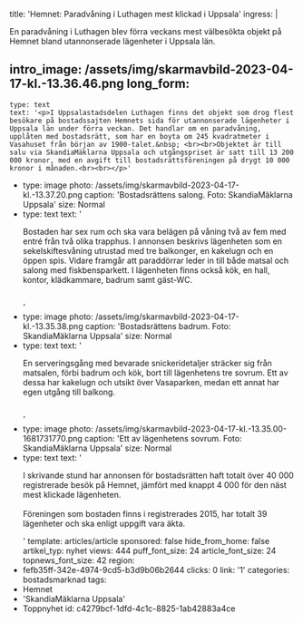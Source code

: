 title: 'Hemnet: Paradvåning i Luthagen mest klickad i Uppsala'
ingress: |
  <p>En paradvåning i Luthagen blev förra veckans mest välbesökta objekt på Hemnet bland utannonserade lägenheter i Uppsala län.
  </p>
  
intro_image: /assets/img/skarmavbild-2023-04-17-kl.-13.36.46.png
long_form:
  -
    type: text
    text: '<p>I Uppsalastadsdelen Luthagen finns det objekt som drog flest besökare på bostadssajten Hemnets sida för utannonserade lägenheter i Uppsala län under förra veckan. Det handlar om en paradvåning, upplåten med bostadsrätt, som har en boyta om 245 kvadratmeter i Vasahuset från början av 1900-talet.&nbsp; <br><br>Objektet är till salu via SkandiaMäklarna Uppsala och utgångspriset är satt till 13 200 000 kronor, med en avgift till bostadsrättsföreningen på drygt 10 000 kronor i månaden.<br><br></p>'
  -
    type: image
    photo: /assets/img/skarmavbild-2023-04-17-kl.-13.37.20.png
    caption: 'Bostadsrättens salong. Foto: SkandiaMäklarna Uppsala'
    size: Normal
  -
    type: text
    text: '<p>Bostaden har sex rum och ska vara belägen på våning två av fem med entré från två olika trapphus. I annonsen beskrivs lägenheten som en sekelskiftesvåning utrustad med tre balkonger, en kakelugn och en öppen spis. Vidare framgår att paraddörrar leder in till både matsal och salong med fiskbensparkett. I lägenheten finns också kök, en hall, kontor, klädkammare, badrum samt gäst-WC.<br><br></p>'
  -
    type: image
    photo: /assets/img/skarmavbild-2023-04-17-kl.-13.35.38.png
    caption: 'Bostadsrättens badrum. Foto: SkandiaMäklarna Uppsala'
    size: Normal
  -
    type: text
    text: '<p>En serveringsgång med bevarade snickeridetaljer sträcker sig från matsalen, förbi badrum och kök, bort till lägenhetens tre sovrum. Ett av dessa har kakelugn och utsikt över Vasaparken, medan ett annat har egen utgång till balkong.<br><br></p>'
  -
    type: image
    photo: /assets/img/skarmavbild-2023-04-17-kl.-13.35.00-1681731770.png
    caption: 'Ett av lägenhetens sovrum. Foto: SkandiaMäklarna Uppsala'
    size: Normal
  -
    type: text
    text: '<p>I skrivande stund har annonsen för bostadsrätten haft totalt över 40 000 registrerade besök på Hemnet, jämfört med knappt 4 000 för den näst mest klickade lägenheten.<br><br>Föreningen som bostaden finns i registrerades 2015, har totalt 39 lägenheter och ska enligt uppgift vara äkta.<br></p>'
template: articles/article
sponsored: false
hide_from_home: false
artikel_typ: nyhet
views: 444
puff_font_size: 24
article_font_size: 24
topnews_font_size: 42
region:
  - fefb35ff-342e-4974-9cd5-b3d9b06b2644
clicks: 0
link: '1'
categories: bostadsmarknad
tags:
  - Hemnet
  - 'SkandiaMäklarna Uppsala'
  - Toppnyhet
id: c4279bcf-1dfd-4c1c-8825-1ab42883a4ce
